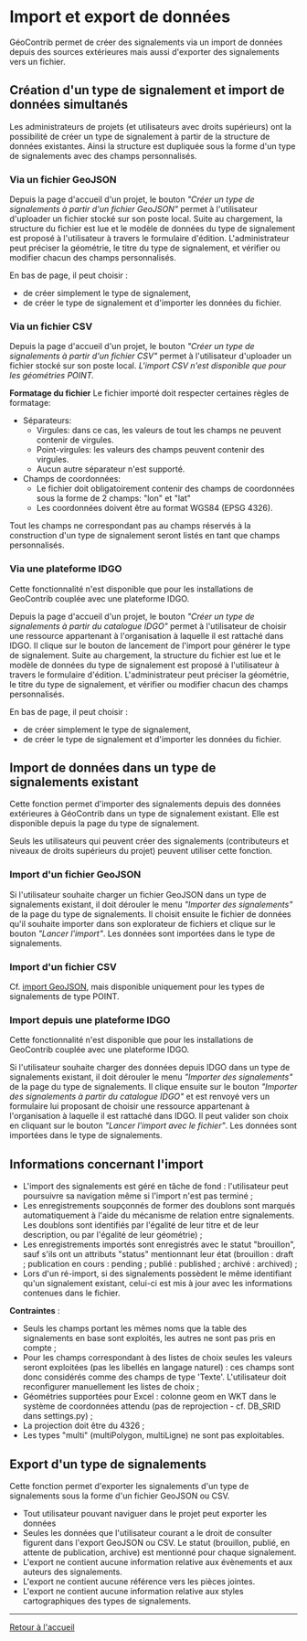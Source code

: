 # Import et export de données

GéoContrib permet de créer des signalements via un import de données depuis des sources extérieures mais aussi d'exporter des signalements vers un fichier.

## Création d'un type de signalement et import de données simultanés

Les administrateurs de projets (et utilisateurs avec droits supérieurs) ont la possibilité de créer un type de signalement à partir de la structure de données existantes. Ainsi la structure est dupliquée sous la forme d'un type de signalements avec des champs personnalisés.

### Via un fichier GeoJSON

Depuis la page d'accueil d'un projet, le bouton _"Créer un type de signalements à partir d'un fichier GeoJSON"_ permet à l'utilisateur d'uploader un fichier stocké sur son poste local. Suite au chargement, la structure du fichier est lue et le modèle de données du type de signalement est proposé à l'utilisateur à travers le formulaire d'édition.
L'administrateur peut préciser la géométrie, le titre du type de signalement, et vérifier ou modifier chacun des champs personnalisés.

En bas de page, il peut choisir :
* de créer simplement le type de signalement,
* de créer le type de signalement et d'importer les données du fichier.

### Via un fichier CSV
Depuis la page d'accueil d'un projet, le bouton _"Créer un type de signalements à partir d'un fichier CSV"_ permet à l'utilisateur d'uploader un fichier stocké sur son poste local.
*L'import CSV n'est disponible que pour les géométries POINT.*

**Formatage du fichier**
Le fichier importé doit respecter certaines règles de formatage:
- Séparateurs:
    - Virgules: dans ce cas, les valeurs de tout les champs ne peuvent contenir de virgules.
    - Point-virgules: les valeurs des champs peuvent contenir des virgules.
    - Aucun autre séparateur n'est supporté.
- Champs de coordonnées:
    - Le fichier doit obligatoirement contenir des champs de coordonnées sous la forme de 2 champs: "lon" et "lat"
    - Les coordonnées doivent être au format WGS84 (EPSG 4326).

Tout les champs ne correspondant pas au champs réservés à la construction d'un type de signalement seront listés en tant que champs personnalisés.

### Via une plateforme IDGO

Cette fonctionnalité n'est disponible que pour les installations de GeoContrib couplée avec une plateforme IDGO.

Depuis la page d'accueil d'un projet, le bouton _"Créer un type de signalements à partir du catalogue IDGO"_ permet à l'utilisateur de choisir une ressource appartenant à l'organisation à laquelle il est rattaché dans IDGO. Il clique sur le bouton de lancement de l'import pour générer le type de signalement. Suite au chargement, la structure du fichier est lue et le modèle de données du type de signalement est proposé à l'utilisateur à travers le formulaire d'édition.
L'administrateur peut préciser la géométrie, le titre du type de signalement, et vérifier ou modifier chacun des champs personnalisés.

En bas de page, il peut choisir :
* de créer simplement le type de signalement,
* de créer le type de signalement et d'importer les données du fichier.

## Import de données dans un type de signalements existant

Cette fonction permet d'importer des signalements depuis des données extérieures à GéoContrib dans un type de signalement existant. Elle est disponible depuis la page du type de signalement.

Seuls les utilisateurs qui peuvent créer des signalements (contributeurs et niveaux de droits supérieurs du projet) peuvent utiliser cette fonction.

### Import d'un fichier GeoJSON

Si l'utilisateur souhaite charger un fichier GeoJSON dans un type de signalements existant, il doit dérouler le menu _"Importer des signalements"_ de la page du type de signalements. Il choisit ensuite le fichier de données qu'il souhaite importer dans son explorateur de fichiers et clique sur le bouton _"Lancer l'import"_. Les données sont importées dans le type de signalements.


### Import d'un fichier CSV

Cf. [import GeoJSON](#import-dun-fichier-geojson), mais disponible uniquement pour les types de signalements de type POINT.

### Import depuis une plateforme IDGO

Cette fonctionnalité n'est disponible que pour les installations de GeoContrib couplée avec une plateforme IDGO.

Si l'utilisateur souhaite charger des données depuis IDGO dans un type de signalements existant, il doit dérouler le menu _"Importer des signalements"_ de la page du type de signalements. Il clique ensuite sur le bouton _"Importer des signalements à partir du catalogue IDGO"_ et est renvoyé vers un formulaire lui proposant de choisir une ressource appartenant à l'organisation à laquelle il est rattaché dans IDGO. Il peut valider son choix en cliquant sur le bouton _"Lancer l'import avec le fichier"_. Les données sont importées dans le type de signalements.

## Informations concernant l'import

* L'import des signalements est géré en tâche de fond : l'utilisateur peut poursuivre sa navigation même si l'import n'est pas terminé ;
* Les enregistrements soupçonnés de former des doublons sont marqués automatiquement à l'aide du mécanisme de relation entre signalements. Les doublons sont identifiés par l'égalité de leur titre et de leur description, ou par l'égalité de leur géométrie) ;
* Les enregistrements importés sont enregistrés avec le statut "brouillon", sauf s'ils ont un attributs "status" mentionnant leur état (brouillon : draft ; publication en cours : pending ; publié : published ; archivé : archived) ;
* Lors d'un ré-import, si des signalements possèdent le même identifiant qu'un signalement existant, celui-ci est mis à jour avec les informations contenues dans le fichier.

**Contraintes** :
* Seuls les champs portant les mêmes noms que la table des signalements en base sont exploités, les autres ne sont pas pris en compte ;
* Pour les champs correspondant à des listes de choix seules les valeurs seront exploitées (pas les libellés en langage naturel) : ces champs sont donc considérés comme des champs de type 'Texte'. L'utilisateur doit reconfigurer manuellement les listes de choix ;
* Géométries supportées pour Excel : colonne geom en WKT dans le système de coordonnées attendu (pas de reprojection - cf. DB_SRID dans settings.py) ;
* La projection doit être du 4326 ;
* Les types "multi" (multiPolygon, multiLigne) ne sont pas exploitables.

## Export d'un type de signalements

Cette fonction permet d'exporter les signalements d'un type de signalements sous la forme d'un fichier GeoJSON ou CSV.
* Tout utilisateur pouvant naviguer dans le projet peut exporter les données
* Seules les données que l'utilisateur courant a le droit de consulter figurent dans l'export GeoJSON ou CSV. Le statut (brouillon, publié, en attente de publication, archive) est mentionné pour chaque signalement.
* L'export ne contient aucune information relative aux évènements et aux auteurs des signalements.
* L'export ne contient aucune référence vers les pièces jointes.
* L'export ne contient aucune information relative aux styles cartographiques des types de signalements.

---

[Retour à l'accueil](<index.md>)
